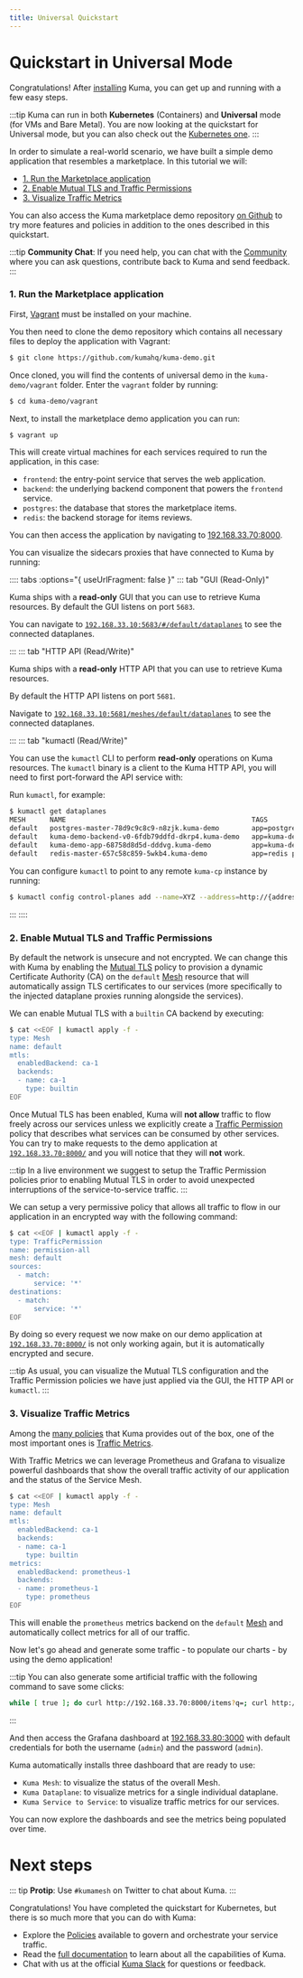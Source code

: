 ```yaml
---
title: Universal Quickstart
---
```


# Quickstart in Universal Mode

Congratulations! After [installing](/install) Kuma, you can get up and running with a few easy steps.

:::tip
Kuma can run in both **Kubernetes** (Containers) and **Universal** mode (for VMs and Bare Metal). You are now looking at the quickstart for Universal mode, but you can also check out the [Kubernetes one](/docs/0.5.0/quickstart/kubernetes).
:::

In order to simulate a real-world scenario, we have built a simple demo application that resembles a marketplace. In this tutorial we will:

* [1. Run the Marketplace application](#_1-run-the-marketplace-application)
* [2. Enable Mutual TLS and Traffic Permissions](#_2-enable-mutual-tls-and-traffic-permissions)
* [3. Visualize Traffic Metrics](#_3-visualize-traffic-metrics)

You can also access the Kuma marketplace demo repository [on Github](https://github.com/kumahq/kuma-demo) to try more features and policies in addition to the ones described in this quickstart.

:::tip
**Community Chat**: If you need help, you can chat with the [Community](/community) where you can ask questions, contribute back to Kuma and send feedback.
:::

### 1. Run the Marketplace application

First, [Vagrant](https://www.vagrantup.com/docs/installation/) must be installed on your machine.

You then need to clone the demo repository which contains all necessary files to deploy the application with Vagrant:

```sh
$ git clone https://github.com/kumahq/kuma-demo.git
```

Once cloned, you will find the contents of universal demo in the `kuma-demo/vagrant` folder. Enter the `vagrant` folder by running:

```sh
$ cd kuma-demo/vagrant
```

Next, to install the marketplace demo application you can run:

```sh
$ vagrant up
```

This will create virtual machines for each services required to run the application, in this case:

* `frontend`: the entry-point service that serves the web application.
* `backend`: the underlying backend component that powers the `frontend` service.
* `postgres`: the database that stores the marketplace items.
* `redis`: the backend storage for items reviews.

You can then access the application by navigating to [192.168.33.70:8000](http://192.168.33.70:8000). 

You can visualize the sidecars proxies that have connected to Kuma by running:

:::: tabs :options="{ useUrlFragment: false }"
::: tab "GUI (Read-Only)"

Kuma ships with a **read-only** GUI that you can use to retrieve Kuma resources. By default the GUI listens on port `5683`.

You can navigate to [`192.168.33.10:5683/#/default/dataplanes`](http://192.168.33.10:5683/#/default/dataplanes) to see the connected dataplanes.

:::
::: tab "HTTP API (Read/Write)"

Kuma ships with a **read-only** HTTP API that you can use to retrieve Kuma resources. 

By default the HTTP API listens on port `5681`. 

Navigate to [`192.168.33.10:5681/meshes/default/dataplanes`](http://192.168.33.10:5681/meshes/default/dataplanes) to see the connected dataplanes.

:::
::: tab "kumactl (Read/Write)"

You can use the `kumactl` CLI to perform **read-only** operations on Kuma resources. The `kumactl` binary is a client to the Kuma HTTP API, you will need to first port-forward the API service with:

Run `kumactl`, for example:

```sh
$ kumactl get dataplanes
MESH      NAME                                              TAGS
default   postgres-master-78d9c9c8c9-n8zjk.kuma-demo        app=postgres pod-template-hash=78d9c9c8c9 protocol=tcp service=postgres.kuma-demo.svc:5432
default   kuma-demo-backend-v0-6fdb79ddfd-dkrp4.kuma-demo   app=kuma-demo-backend env=prod pod-template-hash=6fdb79ddfd protocol=http service=backend.kuma-demo.svc:3001 version=v0
default   kuma-demo-app-68758d8d5d-dddvg.kuma-demo          app=kuma-demo-frontend env=prod pod-template-hash=68758d8d5d protocol=http service=frontend.kuma-demo.svc:8080 version=v8
default   redis-master-657c58c859-5wkb4.kuma-demo           app=redis pod-template-hash=657c58c859 protocol=tcp role=master service=redis.kuma-demo.svc:6379 tier=backend
```

You can configure `kumactl` to point to any remote `kuma-cp` instance by running:

```sh
$ kumactl config control-planes add --name=XYZ --address=http://{address-to-kuma}:5681
```
:::
::::

### 2. Enable Mutual TLS and Traffic Permissions

By default the network is unsecure and not encrypted. We can change this with Kuma by enabling the [Mutual TLS](/docs/0.5.0/policies/mutual-tls/) policy to provision a dynamic Certificate Authority (CA) on the `default` [Mesh](/docs/0.5.0/policies/mesh/) resource that will automatically assign TLS certificates to our services (more specifically to the injected dataplane proxies running alongside the services).

We can enable Mutual TLS with a `builtin` CA backend by executing:

```sh
$ cat <<EOF | kumactl apply -f -
type: Mesh
name: default
mtls:
  enabledBackend: ca-1
  backends:
  - name: ca-1
    type: builtin
EOF
```

Once Mutual TLS has been enabled, Kuma will **not allow** traffic to flow freely across our services unless we explicitly create a [Traffic Permission](/docs/0.5.0/policies/traffic-permissions/) policy that describes what services can be consumed by other services. You can try to make requests to the demo application at [`192.168.33.70:8000/`](http://192.168.33.70:8000) and you will notice that they will **not** work.

:::tip
In a live environment we suggest to setup the Traffic Permission policies prior to enabling Mutual TLS in order to avoid unexpected interruptions of the service-to-service traffic.
:::

We can setup a very permissive policy that allows all traffic to flow in our application in an encrypted way with the following command:

```sh
$ cat <<EOF | kumactl apply -f -
type: TrafficPermission
name: permission-all
mesh: default
sources:
  - match:
      service: '*'
destinations:
  - match:
      service: '*'
EOF
```

By doing so every request we now make on our demo application at [`192.168.33.70:8000/`](http://192.168.33.70:8000/) is not only working again, but it is automatically encrypted and secure.

:::tip
As usual, you can visualize the Mutual TLS configuration and the Traffic Permission policies we have just applied via the GUI, the HTTP API or `kumactl`.
:::

### 3. Visualize Traffic Metrics

Among the [many policies](/policies) that Kuma provides out of the box, one of the most important ones is [Traffic Metrics](/docs/0.5.0/policies/traffic-metrics/).

With Traffic Metrics we can leverage Prometheus and Grafana to visualize powerful dashboards that show the overall traffic activity of our application and the status of the Service Mesh.

```sh
$ cat <<EOF | kumactl apply -f -
type: Mesh
name: default
mtls:
  enabledBackend: ca-1
  backends:
  - name: ca-1
    type: builtin
metrics:
  enabledBackend: prometheus-1
  backends:
  - name: prometheus-1
    type: prometheus
EOF
```

This will enable the `prometheus` metrics backend on the `default` [Mesh](/docs/0.5.0/policies/mesh/) and automatically collect metrics for all of our traffic.

Now let's go ahead and generate some traffic - to populate our charts - by using the demo application!

:::tip
You can also generate some artificial traffic with the following command to save some clicks:

```sh
while [ true ]; do curl http://192.168.33.70:8000/items?q=; curl http://192.168.33.70:8000/items/1/reviews; done
```
:::

And then access the Grafana dashboard at [192.168.33.80:3000](http://192.168.33.80:3000/) with default credentials for both the username (`admin`) and the password (`admin`).

Kuma automatically installs three dashboard that are ready to use:

* `Kuma Mesh`: to visualize the status of the overall Mesh.
* `Kuma Dataplane`: to visualize metrics for a single individual dataplane.
* `Kuma Service to Service`: to visualize traffic metrics for our services.

You can now explore the dashboards and see the metrics being populated over time.

# Next steps

::: tip
**Protip**: Use `#kumamesh` on Twitter to chat about Kuma.
:::

Congratulations! You have completed the quickstart for Kubernetes, but there is so much more that you can do with Kuma:

* Explore the [Policies](/policies) available to govern and orchestrate your service traffic.
* Read the [full documentation](/docs) to learn about all the capabilities of Kuma.
* Chat with us at the official [Kuma Slack](/community) for questions or feedback.

